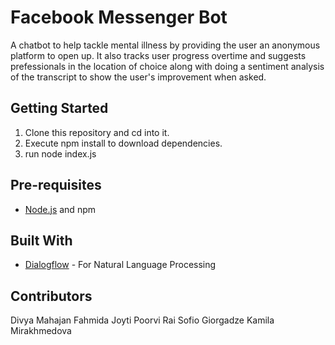 # Facebook Messenger Bot

A chatbot to help tackle mental illness by providing the user an anonymous platform to open up. It also tracks user progress overtime and suggests prefessionals in the location of choice along with doing a sentiment analysis of the transcript to show the user's improvement when asked. 


## Getting Started

1. Clone this repository and cd into it.
2. Execute npm install to download dependencies.
3. run node index.js

## Pre-requisites

- [Node.js](https://nodejs.org/en) and npm

## Built With

- [Dialogflow](https://dialogflow.com) - For Natural Language Processing

## Contributors

Divya Mahajan
Fahmida Joyti
Poorvi Rai
Sofio Giorgadze
Kamila Mirakhmedova


